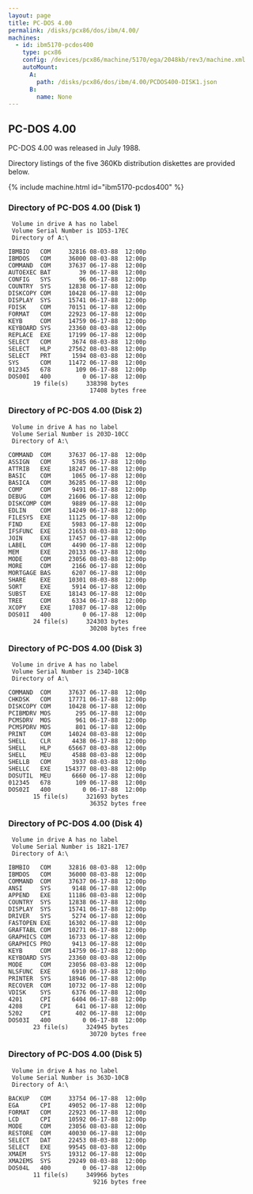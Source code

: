 ```yaml
---
layout: page
title: PC-DOS 4.00
permalink: /disks/pcx86/dos/ibm/4.00/
machines:
  - id: ibm5170-pcdos400
    type: pcx86
    config: /devices/pcx86/machine/5170/ega/2048kb/rev3/machine.xml
    autoMount:
      A:
        path: /disks/pcx86/dos/ibm/4.00/PCDOS400-DISK1.json
      B:
        name: None
---
```


PC-DOS 4.00
-----------

PC-DOS 4.00 was released in July 1988. 

Directory listings of the five 360Kb distribution diskettes are provided below.

{% include machine.html id="ibm5170-pcdos400" %}

### Directory of PC-DOS 4.00 (Disk 1)

	 Volume in drive A has no label
	 Volume Serial Number is 1D53-17EC
	 Directory of A:\

	IBMBIO   COM     32816 08-03-88  12:00p
	IBMDOS   COM     36000 08-03-88  12:00p
	COMMAND  COM     37637 06-17-88  12:00p
	AUTOEXEC BAT        39 06-17-88  12:00p
	CONFIG   SYS        96 06-17-88  12:00p
	COUNTRY  SYS     12838 06-17-88  12:00p
	DISKCOPY COM     10428 06-17-88  12:00p
	DISPLAY  SYS     15741 06-17-88  12:00p
	FDISK    COM     70151 06-17-88  12:00p
	FORMAT   COM     22923 06-17-88  12:00p
	KEYB     COM     14759 06-17-88  12:00p
	KEYBOARD SYS     23360 08-03-88  12:00p
	REPLACE  EXE     17199 06-17-88  12:00p
	SELECT   COM      3674 08-03-88  12:00p
	SELECT   HLP     27562 08-03-88  12:00p
	SELECT   PRT      1594 08-03-88  12:00p
	SYS      COM     11472 06-17-88  12:00p
	012345   678       109 06-17-88  12:00p
	DOS00I   400         0 06-17-88  12:00p
	       19 file(s)     338398 bytes
	                       17408 bytes free

### Directory of PC-DOS 4.00 (Disk 2)

	 Volume in drive A has no label
	 Volume Serial Number is 203D-10CC
	 Directory of A:\

	COMMAND  COM     37637 06-17-88  12:00p
	ASSIGN   COM      5785 06-17-88  12:00p
	ATTRIB   EXE     18247 06-17-88  12:00p
	BASIC    COM      1065 06-17-88  12:00p
	BASICA   COM     36285 06-17-88  12:00p
	COMP     COM      9491 06-17-88  12:00p
	DEBUG    COM     21606 06-17-88  12:00p
	DISKCOMP COM      9889 06-17-88  12:00p
	EDLIN    COM     14249 06-17-88  12:00p
	FILESYS  EXE     11125 06-17-88  12:00p
	FIND     EXE      5983 06-17-88  12:00p
	IFSFUNC  EXE     21653 08-03-88  12:00p
	JOIN     EXE     17457 06-17-88  12:00p
	LABEL    COM      4490 06-17-88  12:00p
	MEM      EXE     20133 06-17-88  12:00p
	MODE     COM     23056 08-03-88  12:00p
	MORE     COM      2166 06-17-88  12:00p
	MORTGAGE BAS      6207 06-17-88  12:00p
	SHARE    EXE     10301 08-03-88  12:00p
	SORT     EXE      5914 06-17-88  12:00p
	SUBST    EXE     18143 06-17-88  12:00p
	TREE     COM      6334 06-17-88  12:00p
	XCOPY    EXE     17087 06-17-88  12:00p
	DOS01I   400         0 06-17-88  12:00p
	       24 file(s)     324303 bytes
	                       30208 bytes free

### Directory of PC-DOS 4.00 (Disk 3)

	 Volume in drive A has no label
	 Volume Serial Number is 234D-10CB
	 Directory of A:\

	COMMAND  COM     37637 06-17-88  12:00p
	CHKDSK   COM     17771 06-17-88  12:00p
	DISKCOPY COM     10428 06-17-88  12:00p
	PCIBMDRV MOS       295 06-17-88  12:00p
	PCMSDRV  MOS       961 06-17-88  12:00p
	PCMSPDRV MOS       801 06-17-88  12:00p
	PRINT    COM     14024 08-03-88  12:00p
	SHELL    CLR      4438 06-17-88  12:00p
	SHELL    HLP     65667 08-03-88  12:00p
	SHELL    MEU      4588 08-03-88  12:00p
	SHELLB   COM      3937 08-03-88  12:00p
	SHELLC   EXE    154377 08-03-88  12:00p
	DOSUTIL  MEU      6660 06-17-88  12:00p
	012345   678       109 06-17-88  12:00p
	DOS02I   400         0 06-17-88  12:00p
	       15 file(s)     321693 bytes
	                       36352 bytes free

### Directory of PC-DOS 4.00 (Disk 4)

	 Volume in drive A has no label
	 Volume Serial Number is 1821-17E7
	 Directory of A:\

	IBMBIO   COM     32816 08-03-88  12:00p
	IBMDOS   COM     36000 08-03-88  12:00p
	COMMAND  COM     37637 06-17-88  12:00p
	ANSI     SYS      9148 06-17-88  12:00p
	APPEND   EXE     11186 08-03-88  12:00p
	COUNTRY  SYS     12838 06-17-88  12:00p
	DISPLAY  SYS     15741 06-17-88  12:00p
	DRIVER   SYS      5274 06-17-88  12:00p
	FASTOPEN EXE     16302 06-17-88  12:00p
	GRAFTABL COM     10271 06-17-88  12:00p
	GRAPHICS COM     16733 06-17-88  12:00p
	GRAPHICS PRO      9413 06-17-88  12:00p
	KEYB     COM     14759 06-17-88  12:00p
	KEYBOARD SYS     23360 08-03-88  12:00p
	MODE     COM     23056 08-03-88  12:00p
	NLSFUNC  EXE      6910 06-17-88  12:00p
	PRINTER  SYS     18946 06-17-88  12:00p
	RECOVER  COM     10732 06-17-88  12:00p
	VDISK    SYS      6376 06-17-88  12:00p
	4201     CPI      6404 06-17-88  12:00p
	4208     CPI       641 06-17-88  12:00p
	5202     CPI       402 06-17-88  12:00p
	DOS03I   400         0 06-17-88  12:00p
	       23 file(s)     324945 bytes
	                       30720 bytes free

### Directory of PC-DOS 4.00 (Disk 5)

	 Volume in drive A has no label
	 Volume Serial Number is 363D-10CB
	 Directory of A:\

	BACKUP   COM     33754 06-17-88  12:00p
	EGA      CPI     49052 06-17-88  12:00p
	FORMAT   COM     22923 06-17-88  12:00p
	LCD      CPI     10592 06-17-88  12:00p
	MODE     COM     23056 08-03-88  12:00p
	RESTORE  COM     40030 06-17-88  12:00p
	SELECT   DAT     22453 08-03-88  12:00p
	SELECT   EXE     99545 08-03-88  12:00p
	XMAEM    SYS     19312 06-17-88  12:00p
	XMA2EMS  SYS     29249 08-03-88  12:00p
	DOS04L   400         0 06-17-88  12:00p
	       11 file(s)     349966 bytes
	                        9216 bytes free
